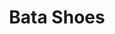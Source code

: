 ---
title: "Bata Shoes"
url: /karachi/bata-shoes-city-karachi-p-e-c-h-s-block-2/
shop: Allgemein
---